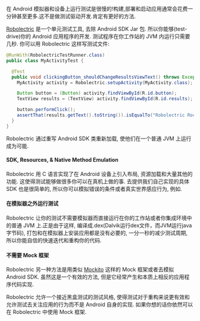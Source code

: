 

在 Android 模拟器和设备上运行测试是很慢的!构建,部署和启动应用通常会花费一分钟甚至更多.这不是做测试驱动开发.肯定有更好的方法.

[Robolectric](http://robolectric.org/) 是一个单元测试工具, 去除 Android SDK Jar 包. 所以你能够(test-drive)你的 Android 应用程序的开发. 测试程序在你工作站的 JVM 内运行只需要几秒. 你可以用 Robolectric 这样写测试文件:


```java
@RunWith(RobolectricTestRunner.class)
public class MyActivityTest {

  @Test
  public void clickingButton_shouldChangeResultsViewText() throws Exception {
    MyActivity activity = Robolectric.setupActivity(MyActivity.class);

    Button button = (Button) activity.findViewById(R.id.button);
    TextView results = (TextView) activity.findViewById(R.id.results);

    button.performClick();
    assertThat(results.getText().toString()).isEqualTo("Robolectric Rocks!");
  }
}
```

Robolectric 通过重写 Android SDK 类重新加载, 使他们在一个普通 JVM 上运行成为可能.

#### SDK, Resources, & Native Method Emulation

Robolectric 用 C 语言实现了在 Android 设备上引入布局, 资源加载和大量其他的功能. 这使得测试能够做很多你可以在真机上做的事. 去提供我们自己实现的具体 SDK 也是很简单的, 所以你可以模拟错误的条件或者真实世界感应行为, 例如.

#### 在模拟器之外运行测试

Robolectric 让你的测试不需要模拟器而直接运行在你的工作站或者你集成环境中的普通 JVM 上.正是由于这样, 编译成.dex(Dalvik运行dex文件，而JVM运行java字节码), 打包和在模拟器上安装应用都是没有必要的, 一分一秒的减少测试周期, 所以你能自信的快速迭代和重构你的代码.

#### 不需要 Mock 框架

Robolectric 另一种方法是用类似 [Mockito](com/archive/p/mockito/) 这样的 Mock 框架或者去模拟 Android SDK. 虽然这是一个有效的方法, 但是它经常产生和本质上相反的应用程序代码实现.

Robolectric 允许一个接近黑盒测试的测试风格, 使得测试对于重构来说更有效和允许测试去关注应用的行为而不是 Android 自身的实现. 如果你想的话你依然可以在 Robolectric 中使用 Mock 框架.

